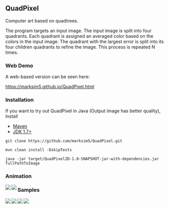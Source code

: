 ## QuadPixel

Computer art based on quadtrees.

The program targets an input image. The input image is split into four quadrants. Each quadrant is assigned an averaged color based on the colors in the input image. The quadrant with the largest error is split into its four children quadrants to refine the image. This process is repeated N times.

### Web Demo

A web-based version can be seen here:

https://marksim5.github.io/QuadPixel.html

### Installation
If you want to try out QuadPixel in Java (Output image has better quality), Install
* [Maven](https://maven.apache.org/download.cgi)
* [JDK 1.7+](http://www.oracle.com/technetwork/java/javase/downloads/index.html)
```
git clone https://github.com/marksim5/QuadPixel.git

mvn clean install -DskipTests

java -jar target/QuadPixel2D-1.0-SNAPSHOT-jar-with-dependencies.jar fullPathToImage
```

### Animation

<img src="https://github.com/marksim5/QuadPixel/blob/master/sample/pikachuGIF.gif" align="left" style="max-width:100%;" >

<img src="https://github.com/marksim5/QuadPixel/blob/master/sample/appleGIF.gif" align="left" style="max-width:100%;" >

### Samples

<a href="url"><img src="https://github.com/marksim5/QuadPixel/blob/master/sample/sol.png" align="left" style="max-width:100%;" ></a>


<a href="url"><img src="https://github.com/marksim5/QuadPixel/blob/master/sample/apple.png" align="left" style="max-width:100%;" ></a>


<a href="url"><img src="https://github.com/marksim5/QuadPixel/blob/master/sample/google.png" align="left" style="max-width:100%;" ></a>

<a href="url"><img src="https://github.com/marksim5/QuadPixel/blob/master/sample/luigi.png" align="left" style="max-width:100%;" ></a>
